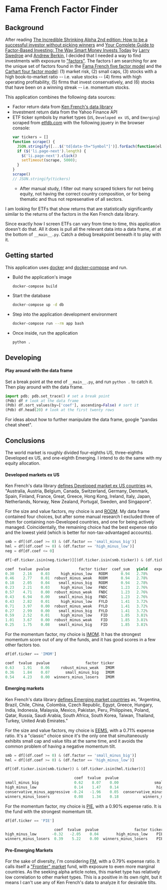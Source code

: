 # Fama French Factor Finder

## Background

After reading [The Incredible Shrinking Alpha 2nd edition: How to be a successful investor without picking winners](https://www.amazon.com/gp/product/B08BX5HRLJ) and [Your Complete Guide to Factor-Based Investing: The Way Smart Money Invests Today](https://www.amazon.com/gp/product/B01N7FCW2D) by [Larry Swedroe](https://www.amazon.com/Larry-E-Swedroe/e/B000APJJ8O) and [Andrew Berkin](https://www.amazon.com/Andrew-L-Berkin/e/B01N303388), I decided that I needed a way to find investments with exposure to ["factors"](https://en.wikipedia.org/wiki/Factor_investing). The factors I am searching for are the unique set of factors found in the [Fama French five factor model](https://en.wikipedia.org/wiki/Fama%E2%80%93French_three-factor_model) and the [Carhart four factor model](https://en.wikipedia.org/wiki/Carhart_four-factor_model): (1) market risk, (2) small caps, (3) stocks with a high book-to-market ratio -- i.e. value stocks -- (4) firms with high operating profitability, (5) firms that invest conservatively, and (6) stocks that have been on a winning streak -- i.e. momentum stocks.

This application combines the following data sources:
* Factor return data from [Ken French's data library](http://mba.tuck.dartmouth.edu/pages/faculty/ken.french/data_library.html)
* Investment return data from the Yahoo Finance API
* ETF ticker symbols by market types (`US`, `Developed ex US`, and `Emerging`) scraped from [etfdb.com](https://etfdb.com) with the following jquery in the browser console:
  ```js
  var tickers = []
  function scrape() {
    JSON.stringify([...$('td[data-th="Symbol"]')].forEach(function(el) { tickers.push(el.textContent) }));
    if ($('li.page-next').length) {
      $('li.page-next').click()
      setTimeout(scrape, 5000);
    }
  }
  scrape()
  // JSON.stringify(tickers)
  ```
  * After manual study, I filter out many scraped tickers for not being equity, not having the correct country composition, or for being thematic and thus not represenative of all sectors.

I am looking for ETFs that show returns that are statistically significantly similar to the returns of the factors in the Ken French data library.

Since exactly how I screen ETFs can vary from time to time, this application doesn't do that. All it does is pull all the relevant data into a data frame, `df` at the bottom of `__main__.py`. Catch a debug breakpoint beneath it to play with it.

## Getting started

This application uses [docker](https://docs.docker.com/get-docker/) and [docker-compose](https://docs.docker.com/compose/install/) and run.


* Build the application's image
  ```sh
  docker-compose build
  ```
* Start the database
  ```sh
  docker-compose up -d db
  ```
* Step into the application development environment
  ```sh
  docker-compose run --rm app bash
  ```
* Once inside, run the application
  ```sh
  python .
  ```

## Developing


#### Play around with the data frame

Set a break point at the end of `__main__.py`, and run `python .` to catch it. Then play around with the data frame.
```py
import pdb; pdb.set_trace() # set a break point
(Pdb) df # look at the data frame
(Pdb) df.sort_values(by=['coef'], ascending=False) # sort it
(Pdb) df.head(20) # look at the first twenty rows
```
For ideas about how to further manipulate the data frame, google "pandas cheat sheet".

## Conclusions

The world market is roughly divided four-eighths US, three-eighths Developed ex US, and one-eighth Emerging. I intend to do the same with my equity allocation.

#### Developed markets ex US

Ken French's data library [defines Developed market ex US countries](http://mba.tuck.dartmouth.edu/pages/faculty/ken.french/Data_Library/f-f_5developed.html) as, "Australia, Austria, Belgium, Canada, Switzerland, Germany, Denmark, Spain, Finland, France, Great, Greece, Hong Kong, Ireland, Italy, Japan, Netherlands, Norway, New Zealand, Portugal, Sweden, and Singapore".

For the size and value factors, my choice is and [RODM](https://www.hartfordfunds.com/etfs/rodm.html). My data frame contained four choices, but after some manual research I excluded three of them for containing non-Developed countries, and one for being actively managed. Coincidentally, the remaining choice had the best expense ratio and the lowest yield (which is better for non-tax-advantaged accounts).
```py
smb = df[(df.coef >= 0) & (df.factor == 'small_minus_big')]
hml = df[(df.coef >= 0) & (df.factor == 'high_minus_low')]
neg = df[df.coef <= 0]

df[~df.ticker.isin(neg.ticker)][(df.ticker.isin(smb.ticker)) & (df.ticker.isin(hml.ticker))].sort_values(by=['coef_sum', 'ticker', 'factor'])
```
```py
coef  tvalue  pvalue             factor ticker  coef_sum   yield   expense ratio   actively managed  Non-Developed Countries
0.30    2.16    0.03     high_minus_low   RODM      0.94   2.78%        0.29%            False
0.46    2.77    0.01  robust_minus_weak   RODM      0.94   2.78%        0.29%            False
0.18    2.05    0.04    small_minus_big   RODM      0.94   2.78%        0.29%            False
0.23    2.21    0.03     high_minus_low   FNDC      1.23   2.76%        0.39%            False       South Korea (7.12%)
0.57    4.71    0.00  robust_minus_weak   FNDC      1.23   2.76%        0.39%            False       South Korea (7.12%)
0.43    6.94    0.00    small_minus_big   FNDC      1.23   2.76%        0.39%            False       South Korea (7.12%)
0.43    2.82    0.01     high_minus_low   FYLD      1.41   3.72%        0.59%            True        China (9.06%)
0.71    3.97    0.00  robust_minus_weak   FYLD      1.41   3.72%        0.59%            True        China (9.06%)
0.27    2.99    0.00    small_minus_big   FYLD      1.41   3.72%        0.59%            True        China (9.06%)
0.59    2.52    0.01     high_minus_low    FID      1.85   3.81%        0.60%            False       China (4.25%), South Korea (3.46%)
1.01    3.67    0.00  robust_minus_weak    FID      1.85   3.81%        0.60%            False       China (4.25%), South Korea (3.46%)
0.25    1.75    0.08    small_minus_big    FID      1.85   3.81%        0.60%            False       China (4.25%), South Korea (3.46%)
```

For the momentum factor, my choice is [IMOM](https://etfsite.alphaarchitect.com/imom/). It has the strongest momentum score out of any of the funds, and it has good scores in a few other factors too.
```py
df[df.ticker == 'IMOM']
```
```py
coef  tvalue  pvalue                factor ticker
0.63    1.91    0.06     robust_minus_weak   IMOM
0.36    1.84    0.07       small_minus_big   IMOM
0.54    4.23    0.00  winners_minus_losers   IMOM
```

#### Emerging markets

Ken French's data library [defines Emerging market countries](http://mba.tuck.dartmouth.edu/pages/faculty/ken.french/Data_Library/f-f_5emerging.html) as, "Argentina, Brazil, Chile, China, Colombia, Czech Republic, Egypt, Greece, Hungary, India, Indonesia, Malaysia, Mexico, Pakistan, Peru, Philippines, Poland, Qatar, Russia, Saudi Arabia, South Africa, South Korea, Taiwan, Thailand, Turkey, United Arab Emirates."

For the size and value factors, my choice is [EEMS](https://www.ishares.com/us/products/239642/ishares-msci-emerging-markets-smallcap-etf), with a 0.71% expense ratio. It's a "classic" choice since it's the only one that simultaneously exhibits small cap and value tilts at the same time, and it avoids the common problem of having a negative momentum tilt.
```py
smb = df[(df.coef >= 0) & (df.factor == 'small_minus_big')]
hml = df[(df.coef >= 0) & (df.factor == 'high_minus_low')]

df[(df.ticker.isin(smb.ticker)) & (df.ticker.isin(hml.ticker))]
```
```py
                               coef  tvalue  pvalue                         factor ticker
small_minus_big                0.62    8.07    0.00                small_minus_big   EEMS
high_minus_low                 0.14    1.47    0.14                 high_minus_low   EEMS
conservative_minus_aggressive -0.24   -1.96    0.05  conservative_minus_aggressive   EEMS
winners_minus_losers           0.08    1.34    0.18           winners_minus_losers   EEMS
```

For the momentum factor, my choice is [PIE](https://www.invesco.com/us/financial-products/etfs/product-detail?audienceType=Ria&ticker=PIE), with a 0.90% expense ratio. It is the fund with the strongest momentum tilt.
```py
df[df.ticker == 'PIE']
```
```py
                      coef  tvalue  pvalue                factor ticker
high_minus_low       -0.32   -2.05    0.04        high_minus_low    PIE
winners_minus_losers  0.39    5.22    0.00  winners_minus_losers    PIE
```

#### Pre-Emerging Markets
For the sake of diversity, I'm considering [FM](https://www.ishares.com/us/products/239649/ishares-msci-frontier-100-etf), with a 0.79% expense ratio. It calls itself a ["Frontier" market](https://seekingalpha.com/article/4198945-frontier-markets-diversification-cheap-price) fund, with exposure to even more marginal countries. As the seeking alpha article notes, this market type has relatively low correlation to other market types. This is a positive in its own right, but it means I can't use any of Ken French's data to analyze it for desirable tilts.
